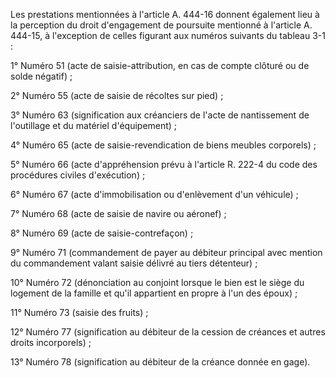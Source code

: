 Les prestations mentionnées à l'article A. 444-16 donnent également lieu à la perception du droit d'engagement de poursuite mentionné à l'article A. 444-15, à l'exception de celles figurant aux numéros suivants du tableau 3-1 :

1° Numéro 51 (acte de saisie-attribution, en cas de compte clôturé ou de solde négatif) ;

2° Numéro 55 (acte de saisie de récoltes sur pied) ;

3° Numéro 63 (signification aux créanciers de l'acte de nantissement de l'outillage et du matériel d'équipement) ;

4° Numéro 65 (acte de saisie-revendication de biens meubles corporels) ;

5° Numéro 66 (acte d'appréhension prévu à l'article R. 222-4 du code des procédures civiles d'exécution) ;

6° Numéro 67 (acte d'immobilisation ou d'enlèvement d'un véhicule) ;

7° Numéro 68 (acte de saisie de navire ou aéronef) ;

8° Numéro 69 (acte de saisie-contrefaçon) ;

9° Numéro 71 (commandement de payer au débiteur principal avec mention du commandement valant saisie délivré au tiers détenteur) ;

10° Numéro 72 (dénonciation au conjoint lorsque le bien est le siège du logement de la famille et qu'il appartient en propre à l'un des époux) ;

11° Numéro 73 (saisie des fruits) ;

12° Numéro 77 (signification au débiteur de la cession de créances et autres droits incorporels) ;

13° Numéro 78 (signification au débiteur de la créance donnée en gage).
